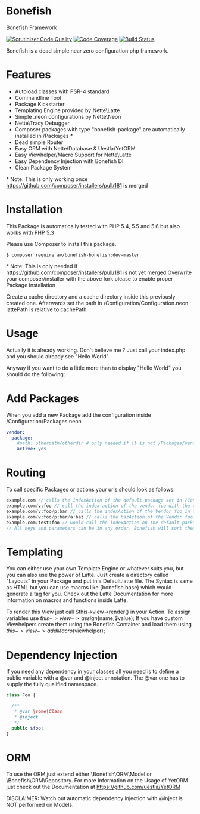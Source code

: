 Bonefish
========

Bonefish Framework

[![Scrutinizer Code Quality](https://scrutinizer-ci.com/g/AValnar/Bonefish/badges/quality-score.png?b=master)](https://scrutinizer-ci.com/g/AValnar/Bonefish/?branch=master) [![Code Coverage](https://scrutinizer-ci.com/g/AValnar/Bonefish/badges/coverage.png?b=master)](https://scrutinizer-ci.com/g/AValnar/Bonefish/?branch=master)  [![Build Status](https://scrutinizer-ci.com/g/AValnar/Bonefish/badges/build.png?b=master)](https://scrutinizer-ci.com/g/AValnar/Bonefish/build-status/master)

Bonefish is a dead simple near zero configuration php framework.

Features
========
- Autoload classes with PSR-4 standard
- Commandline Tool
- Package Kickstarter
- Templating Engine provided by Nette\Latte
- Simple .neon configurations by Nette\Neon
- Nette\Tracy Debugger
- Composer packages with type "bonefish-package" are automatically installed in /Packages *
- Dead simple Router
- Easy ORM with Nette\Database & Uestla/YetORM
- Easy Viewhelper/Macro Support for Nette\Latte
- Easy Dependency Injection with Bonefish DI
- Clean Package System

\* Note: This is only working once https://github.com/composer/installers/pull/181 is merged

Installation
============
This Package is automatically tested with PHP 5.4, 5.5 and 5.6 but also works with PHP 5.3

Please use Composer to install this package.
```shell
$ composer require av/bonefish-bonefish:dev-master
```
\* Note: This is only needed if https://github.com/composer/installers/pull/181 is not yet merged
Overwrite your composer/installer with the above fork please to enable proper Package installation

Create a cache directory and a cache directory inside this previously created one.
Afterwards set the path in /Configuration/Configuration.neon
lattePath is relative to cachePath

Usage
=====
Actually it is already working.
Don't believe me ?
Just call your index.php and you should already see "Hello World"

Anyway if you want to do a little more than to display "Hello World" you should do the following:

Add Packages
============
When you add a new Package add the configuration inside /Configuration/Packages.neon
```yaml
vendor:
  package:
    #path: otherpath/otherdir # only needed if it is not /Packages/vendor/package
    active: yes
```

Routing
=======
To call specific Packages or actions your urls should look as follows:
```php
example.com // calls the indexAction of the default package set in /Configuration/Configuration.neon with vendor and package
example.com/v:foo // call the index action of the vendor foo with the default package
example.com/v:foo/p:bar // calls the indexAction of the Vendor foo in the Package bar
example.com/v:foo/p:bar/a:baz // calls the bazAction of the Vendor foo in the Package bar
example.com/test:foo // would call the indexAction on the default package and the parameter test will have the value foo
// All keys and parameters can be in any order, Bonefish will sort them for you
```

Templating
==========
You can either use your own Template Engine or whatever suits you, but you can also use the power of Latte.
Just create a directory called "Layouts" in your Package and put in a Default.latte file.
The Syntax is same as HTML but you can use macros like {bonefish.base} which would generate a <base> tag for you.
Check out the Latte Documentation for more information on macros and functions inside Latte.

To render this View just call $this->view->render() in your Action.
To assign variables use $this->view->assign($name,$value);
If you have custom Viewhelpers create them using the Bonefish Container and load them using $this->view->addMacro($viewhelper);

Dependency Injection
====================
If you need any dependency in your classes all you need is to define a public variable with a @var and @inject annotation. The @var one has to supply the fully qualified namespace.
```php
class Foo {

  /**
   * @var \some\Class
   * @inject
   */
  public $foo;
}
```

ORM
===
To use the ORM just extend either \Bonefish\ORM\Model or \Bonefish\ORM\Repository.
For more Information on the Usage of YetORM just check out the Documentation at https://github.com/uestla/YetORM

DISCLAIMER: Watch out automatic dependency injection with @inject is NOT performed on Models.

